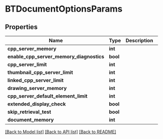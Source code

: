 # BTDocumentOptionsParams

## Properties
Name | Type | Description | Notes
------------ | ------------- | ------------- | -------------
**cpp_server_memory** | **int** |  | [optional] 
**enable_cpp_server_memory_diagnostics** | **bool** |  | [optional] 
**cpp_server_limit** | **int** |  | [optional] 
**thumbnail_cpp_server_limit** | **int** |  | [optional] 
**linked_cpp_server_limit** | **int** |  | [optional] 
**drawing_server_memory** | **int** |  | [optional] 
**cpp_server_default_element_limit** | **int** |  | [optional] 
**extended_display_check** | **bool** |  | [optional] 
**skip_retrieval_test** | **bool** |  | [optional] 
**document_memory** | **int** |  | [optional] 

[[Back to Model list]](../README.md#documentation-for-models) [[Back to API list]](../README.md#documentation-for-api-endpoints) [[Back to README]](../README.md)


